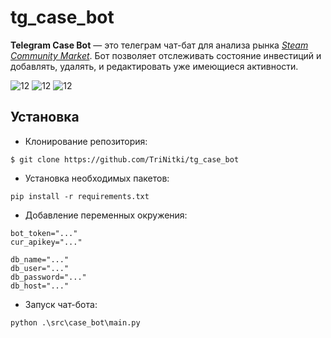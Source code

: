 # tg_case_bot
 __Telegram Case Bot__ — это телеграм чат-бат для анализа рынка [*Steam Community Market*](https://steamcommunity.com/market/). Бот позволяет отслеживать состояние инвестиций и добавлять, удалять, и редактировать уже имеющиеся активности.

![12](https://img.shields.io/github/pipenv/locked/python-version/TriNitki/tg_case_bot?logo=python) ![12](https://img.shields.io/github/pipenv/locked/dependency-version/TriNitki/tg_case_bot/pytelegrambotapi?label=Telebot&logo=telegram) ![12](https://img.shields.io/badge/PostgreSQL-15.2-red/?color=blue&logo=postgresql&logoColor=white)


## Установка

+ Клонирование репозитория: 
```
$ git clone https://github.com/TriNitki/tg_case_bot
```
+ Установка необходимых пакетов: 
```
pip install -r requirements.txt
```
+ Добавление переменных окружения:
```
bot_token="..."
cur_apikey="..."

db_name="..."
db_user="..."
db_password="..."
db_host="..."
```
+ Запуск чат-бота:
```
python .\src\case_bot\main.py
```
